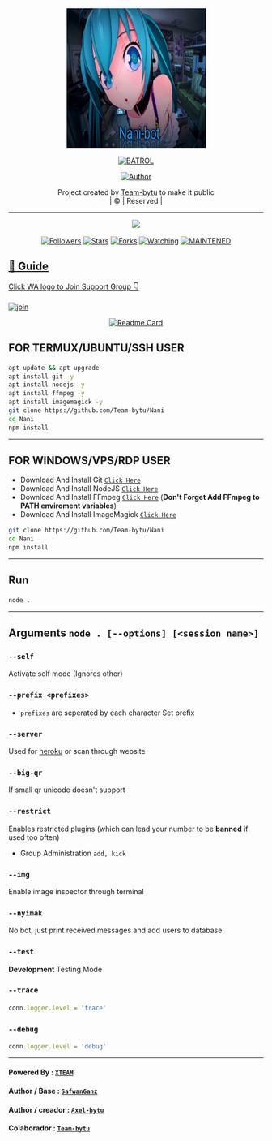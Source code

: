 <div align="center">
  <img border-radius: 15px src="https://raw.githubusercontent.com/Team-bytu/Nani/main/media/nani.jpg" width="275" height="275"/>
  <p align="center">
<a href="#"><img title="BATROL" src="https://img.shields.io/badge/Batrol-green?colorA=%23ff0000&colorB=%23017e40&style=for-the-badge"></a>
</p>
  <p align="center">
<a href="https://github.com/Axel-bytu"><img title="Author" src="https://img.shields.io/badge/Author-Axelbytu?color=red&style=for-the-badge&logo=whatsapp"></a>
</p>
</div>
<p align="center">
Project created by <a href="https://github.com/farhan-dqz">Team-bytu</a> to make it public
    <br>
       | © |
        Reserved |
    <br> 
</p>

----

  <p align="center">
  <a href="httsp://github.com/farhan-dqz/JulieMwol">
    <img src="https://img.shields.io/github/repo-size/Team-bytu/Nani?color=green&label=Repo%20total%20size&style=plastic">
<p align="center">
<a href="https://github.com/Team-bytu/followers"><img title="Followers" src="https://img.shields.io/github/followers/Team-bytu?color=blue&style=flat-square"></a>
<a href="https://github.com/Team-bytu/Nani/stargazers/"><img title="Stars" src="https://img.shields.io/github/stars/Team-bytu/Nani?color=blue&style=flat-square"></a>
<a href="https://github.com/Team-bytu/Nani/network/members"><img title="Forks" src="https://img.shields.io/github/forks/Team-bytu/Nani?color=blue&style=flat-square"></a>
<a href="https://github.com/Team-bytu/Nani/watchers"><img title="Watching" src="https://img.shields.io/github/watchers/Team-bytu/Nani?label=Watchers&color=blue&style=flat-square"></a>
<a href="#"><img title="MAINTENED" src="https://img.shields.io/badge/UNMAINTENED-YES-blue.svg"</a>
</p>

## 📢 Guide
Click WA logo to Join Support Group 👇
    <br>
<br>
  [![join](https://github.com/Alien-alfa/PublicBot/blob/main/wlogo.svg.png)](https://chat.whatsapp.com/FL5A6xvxSE9IzVTqYANXj8)
  <div align="center">
       
  [![Readme Card](https://github-readme-stats.vercel.app/api/pin/?username=farhan-dqz&repo=PublicBot&theme=nightowl)](https://github.com/farhan-dqz/PublicBot)
  </div>

## FOR TERMUX/UBUNTU/SSH USER

```bash
apt update && apt upgrade
apt install git -y
apt install nodejs -y
apt install ffmpeg -y
apt install imagemagick -y
git clone https://github.com/Team-bytu/Nani
cd Nani
npm install
```

---------

## FOR WINDOWS/VPS/RDP USER

* Download And Install Git [`Click Here`](https://git-scm.com/downloads)
* Download And Install NodeJS [`Click Here`](https://nodejs.org/en/download)
* Download And Install FFmpeg [`Click Here`](https://ffmpeg.org/download.html) (**Don't Forget Add FFmpeg to PATH enviroment variables**)
* Download And Install ImageMagick [`Click Here`](https://imagemagick.org/script/download.php)

```bash
git clone https://github.com/Team-bytu/Nani
cd Nani
npm install
```

---------

## Run

```bash
node .
```

---------

## Arguments `node . [--options] [<session name>]`

### `--self`

Activate self mode (Ignores other)

### `--prefix <prefixes>`

* `prefixes` are seperated by each character
Set prefix

### `--server`

Used for [heroku](https://heroku.com/) or scan through website

### `--big-qr`

If small qr unicode doesn't support

### `--restrict`

Enables restricted plugins (which can lead your number to be **banned** if used too often)

* Group Administration `add, kick`

### `--img`

Enable image inspector through terminal

### `--nyimak`

No bot, just print received messages and add users to database

### `--test`

**Development** Testing Mode

### `--trace`

```js
conn.logger.level = 'trace'
```

### `--debug`

```js
conn.logger.level = 'debug'
```

---------

#### Powered By : [`XTEAM`](https://api.xteam.xyz)

#### Author / Base : [`SafwanGanz`](https://github.com/SafwanGanz)

#### Author / creador : [`Axel-bytu`](https://github.com/Axel-bytu)

#### Colaborador : [`Team-bytu`](https://github.com/Team-bytu)
